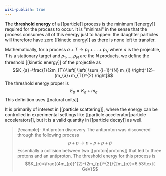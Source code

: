 ```yaml
---
wiki-publish: true
---
```

The **threshold energy** of a [[particle]] process is the minimum [[energy]] required for the process to occur. It is "minimal" in the sense that the process consumes all of this energy just to happen: the daughter particles will therefore have zero [[kinetic energy]] as there is none left to transfer.

Mathematically, for a process $a+T\to p_{1}+\ldots+p_{N}$ where $a$ is the projectile, $T$ is a stationary target and $p_{1},\ldots,p_{N}$ are the $N$ products, we define the threshold [[kinetic energy]] of the projectile as
$$K_{a}=\frac{1}{2m_{T}}\left[ \left( \sum_{i=1}^{N} m_{i} \right)^{2}- (m_{a}+m_{T})^{2} \right]$$
The threshold energy proper is
$$E_\text{tr}=K_{a}+m_{a}$$
This definition uses [[natural units]].

It is primarily of interest in [[particle scattering]], where the energy can be controlled in experimental settings like [[particle accelerator|particle accelerators]], but it is a valid quantity in [[particle decay]] as well.

> [!example]- Antiproton discovery
> The antiproton was discovered through the following process
> $$p+p\to p+p+p+\bar{p}$$
> Essentially a collision between two [[proton|protons]] that led to three protons and an antiproton. The threshold energy for this process is
> $$K_{p}=\frac{(4m_{p})^{2}-(2m_{p})^{2}}{2m_{p}}=6.53\text{ GeV}$$
